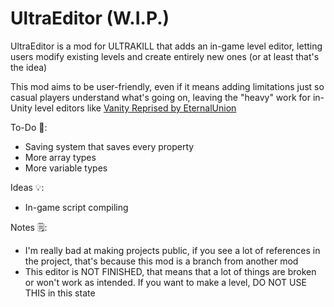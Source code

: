 # UltraEditor (W.I.P.)
UltraEditor is a mod for ULTRAKILL that adds an in-game level editor, letting users modify existing levels and create entirely new ones (or at least that's the idea)

This mod aims to be user-friendly, even if it means adding limitations just so casual players understand what's going on, leaving the "heavy" work for in-Unity level editors like [Vanity Reprised by EternalUnion](https://github.com/eternalUnion/VanityReprised/releases)

To-Do 📌:
* Saving system that saves every property
* More array types
* More variable types

Ideas 💡:
* In-game script compiling

Notes 🗒️:
* I'm really bad at making projects public, if you see a lot of references in the project, that's because this mod is a branch from another mod
* This editor is NOT FINISHED, that means that a lot of things are broken or won't work as intended. If you want to make a level, DO NOT USE THIS in this state
